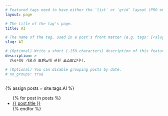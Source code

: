 ```yaml
---
# Featured tags need to have either the `list` or `grid` layout (PRO only).
layout: page

# The title of the tag's page.
title: AI

# The name of the tag, used in a post's front matter (e.g. tags: [<slug>]).
slug: AI

# (Optional) Write a short (~150 characters) description of this featured tag.
description: >
  인공지능 기술과 트렌드에 관한 포스트입니다.

# (Optional) You can disable grouping posts by date.
# no_groups: true
---
```


{% assign posts = site.tags.AI %}
<ul>
{% for post in posts %}
  <li>
    <a href="{{ post.url | relative_url }}">{{ post.title }}</a>
  </li>
{% endfor %}
</ul>

